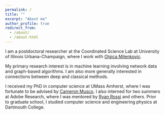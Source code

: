 ```yaml
---
permalink: /
title: ""
excerpt: "About me"
author_profile: true
redirect_from: 
  - /about/
  - /about.html
---
```

<meta name="google-site-verification" content="K4tH2epHMZYbEWZxlrZS6eVqiHBhXfI9GgV-Y0ojkYg" />

I am a postdoctoral researcher at the Coordinated Science Lab at University of Illinois Urbana-Champaign, where I work with [Olgica Milenkovic](https://csl.illinois.edu/directory/faculty/milenkov). 

My primary research interest is in machine learning involving network data and graph-based algorithms. I am also more generally interested in connections between deep and classical methods.

I received my PhD in computer science at UMass Amherst, where I was fortunate to be advised by [Cameron Musco](https://people.cs.umass.edu/~cmusco/). I also interned for two summers at Adobe Research, where I was mentored by [Ryan Rossi](http://ryanrossi.com/) and others. Prior to graduate school, I studied computer science and engineering physics at Dartmouth College.
